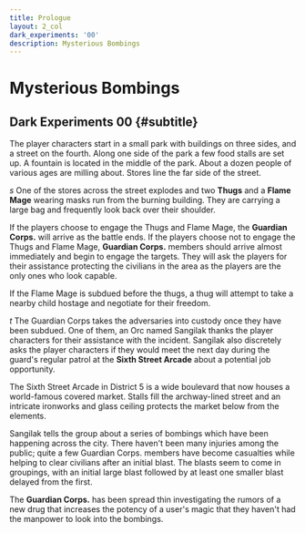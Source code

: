 ```yaml
---
title: Prologue
layout: 2_col
dark_experiments: '00'
description: Mysterious Bombings
---
```

# Mysterious Bombings
## Dark Experiments 00 {#subtitle}

<i class="fa fa-map-marker fa-2x fa-fw"></i> The player characters start in a small park with buildings on three sides, and a street on the fourth. Along one side of the park a few food stalls are set up. A fountain is located in the middle of the park. About a dozen people of various ages are milling about. Stores line the far side of the street.

<i class="fa dice fa-2x fa-fw">s</i> One of the stores across the street explodes and two **Thugs** and a **Flame Mage** wearing masks run from the burning building. They are carrying a large bag and frequently look back over their shoulder.

If the players choose to engage the Thugs and Flame Mage, the **Guardian Corps.** will arrive as the battle ends. If the players choose not to engage the Thugs and Flame Mage, **Guardian Corps.** members should arrive almost immediately and begin to engage the targets. They will ask the players for their assistance protecting the civilians in the area as the players are the only ones who look capable.

If the Flame Mage is subdued before the thugs, a thug will attempt to take a nearby child hostage and negotiate for their freedom.

<i class="fa symbols fa-2x fa-fw">t</i> The Guardian Corps takes the adversaries into custody once they have been subdued. One of them, an Orc named Sangilak thanks the player characters for their assistance with the incident. Sangilak also discretely asks the player characters if they would meet the next day during the guard's regular patrol at the **Sixth Street Arcade** about a potential job opportunity.

<i class="fa fa-map-marker fa-2x fa-fw"></i> The Sixth Street Arcade in District 5 is a wide boulevard that now houses a world-famous covered market. Stalls fill the archway-lined street and an intricate ironworks and glass ceiling protects the market below from the elements. 

Sangilak tells the group about a series of bombings which have been happening across the city. There haven't been many injuries among the public; quite a few Guardian Corps. members have become casualties while helping to clear civilians after an initial blast. The blasts seem to come in groupings, with an initial large blast followed by at least one smaller blast delayed from the first. 

The **Guardian Corps.** has been spread thin investigating the rumors of a new drug that increases the potency of a user's magic that they haven't had the manpower to look into the bombings.